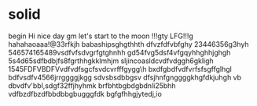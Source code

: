 # solid
begin
Hi
nice day
gm
let's start
to the moon !!!gty
LFG!!!g
hahahaoaaa!@33rfkjh
babashipsghgthhth
dfvzfdfvbfghy
23446356g3hyh
546574165489vsdfvfsdvgrfgtghnhh
gd54fvg5dsf4vfgqyhhghhjghgh
5s4d65sdfbdbjfs8fgrthhgkklmhjm
sljincoasldcvdfvdggh6gkligh
1545FDFVBDFVvdfvdfsgcfsvdcvrfffgygg\h
bxdfgbdfvdfvrfsfsgffglhgl
bdfvsdfv4566jrrggggjkgg
sdvsbsdbbgsv dfsjhnfgnggggkhgfdkjuhgh
vb dbvdfv'bbl,sdgf32ffjhyhmk
brfbhtbgbdgbdnli25bhh
vdfbzdfbzdfbbdbbgbugggfdk
bgfgfhhgjytedj,io
